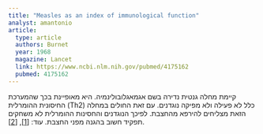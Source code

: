 ```yaml
---
title: "Measles as an index of immunological function"
analyst: amantonio
article:
  type: article
  authors: Burnet
  year: 1968
  magazine: Lancet
  link: https://www.ncbi.nlm.nih.gov/pubmed/4175162
  pubmed: 4175162
---
```


קיימת מחלה גנטית נדירה בשם אגמאגלובולינמיה. היא מאופיינת בכך שהמערכת החיסונית ההומרלית (Th2) כלל לא פעילה ולא מפיקה נוגדנים. עם זאת החולים במחלה הזאת מצליחים להירפא מהחצבת. לפיכך הנוגדנים והחסינות ההומרלית לא משחקים תפקיד חשוב בהגנה מפני החצבת. עוד: [[1]](http://journals.sagepub.com/doi/pdf/10.1177/003591577406701117), [[2]](https://www.ncbi.nlm.nih.gov/pmc/articles/PMC1646020).
